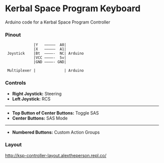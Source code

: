 # Kerbal Space Program Keyboard
Arduino code for a Kerbal Space Program Controller
### Pinout

```
             |Y   –––––  A0|
             |X   –––––  A1|
 Joystick    |Bt  ––––-  NC| Arduino
             |VCC ––––-  5v|
             |GND ––––- GND|
          
 Multiplexer |             | Arduino
```

### Controls
- **Right Joystick:** Steering
- **Left Joystick:** RCS
___
- **Top Button of Center Buttons:** Toggle SAS
- **Center Buttons:** SAS Mode
___
- **Numbered Buttons:** Custom Action Groups

### Layout
http://ksp-controller-layout.alextheperson.repl.co/
